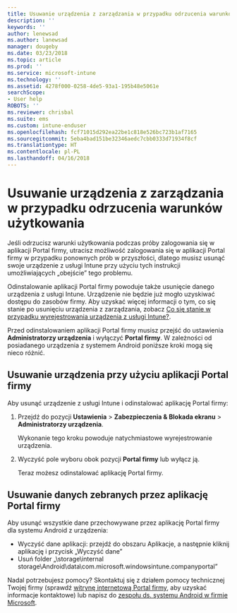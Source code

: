 ```yaml
---
title: Usuwanie urządzenia z zarządzania w przypadku odrzucenia warunków użytkowania | Microsoft Docs
description: ''
keywords: ''
author: lenewsad
ms.author: lanewsad
manager: dougeby
ms.date: 03/23/2018
ms.topic: article
ms.prod: ''
ms.service: microsoft-intune
ms.technology: ''
ms.assetid: 4278f000-0258-4de5-93a1-195b48e5061e
searchScope:
- User help
ROBOTS: ''
ms.reviewer: chrisbal
ms.suite: ems
ms.custom: intune-enduser
ms.openlocfilehash: fcf71015d292ea22be1c818e526bc723b1af7165
ms.sourcegitcommit: 5eba4bad151be32346aedc7cbb0333d71934f8cf
ms.translationtype: HT
ms.contentlocale: pl-PL
ms.lasthandoff: 04/16/2018
---
```

# <a name="remove-your-device-from-management-if-you-declined-terms-of-use"></a>Usuwanie urządzenia z zarządzania w przypadku odrzucenia warunków użytkowania

Jeśli odrzucisz warunki użytkowania podczas próby zalogowania się w aplikacji Portal firmy, utracisz możliwość zalogowania się w aplikacji Portal firmy w przypadku ponownych prób w przyszłości, dlatego musisz usunąć swoje urządzenie z usługi Intune przy użyciu tych instrukcji umożliwiających „obejście” tego problemu.

Odinstalowanie aplikacji Portal firmy powoduje także usunięcie danego urządzenia z usługi Intune. Urządzenie nie będzie już mogło uzyskiwać dostępu do zasobów firmy. Aby uzyskać więcej informacji o tym, co się stanie po usunięciu urządzenia z zarządzania, zobacz [Co się stanie w przypadku wyrejestrowania urządzenia z usługi Intune?](what-happens-if-you-unenroll-your-device-from-intune-android.md).

Przed odinstalowaniem aplikacji Portal firmy musisz przejść do ustawienia **Administratorzy urządzenia** i wyłączyć **Portal firmy**. W zależności od posiadanego urządzenia z systemem Android poniższe kroki mogą się nieco różnić.

## <a name="removing-the-device-from-the-company-portal-app"></a>Usuwanie urządzenia przy użyciu aplikacji Portal firmy

Aby usunąć urządzenie z usługi Intune i odinstalować aplikację Portal firmy:

1.  Przejdź do pozycji **Ustawienia** &gt; **Zabezpieczenia &amp; Blokada ekranu** &gt; **Administratorzy urządzenia**.

    Wykonanie tego kroku powoduje natychmiastowe wyrejestrowanie urządzenia.

2.  Wyczyść pole wyboru obok pozycji **Portal firmy** lub wyłącz ją.

    Teraz możesz odinstalować aplikację Portal firmy.

## <a name="removing-data-collected-by-the-company-portal-app"></a>Usuwanie danych zebranych przez aplikację Portal firmy

Aby usunąć wszystkie dane przechowywane przez aplikację Portal firmy dla systemu Android z urządzenia:

  - Wyczyść dane aplikacji: przejdź do obszaru Aplikacje, a następnie kliknij aplikację i przycisk „Wyczyść dane”
  - Usuń folder „\storage\internal storage\Android\data\com.microsoft.windowsintune.companyportal”


Nadal potrzebujesz pomocy? Skontaktuj się z działem pomocy technicznej Twojej firmy (sprawdź [witrynę internetową Portal firmy](https://portal.manage.microsoft.com#HelpDeskDialog), aby uzyskać informacje kontaktowe) lub napisz do <a href="mailto:wintunedroidfbk@microsoft.com?subject=I'm having unenrolling my Android device&body=Describe the issue you're experiencing here.">zespołu ds. systemu Android w firmie Microsoft</a>.
